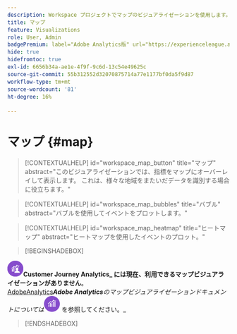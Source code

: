 ```yaml
---
description: Workspace プロジェクトでマップのビジュアライゼーションを使用します。
title: マップ
feature: Visualizations
role: User, Admin
badgePremium: label="Adobe Analytics版" url="https://experienceleague.adobe.com/docs/analytics/analyze/analysis-workspace/visualizations/map-visualization.html" tooltip="を選択して、この記事のAdobe Analytics版を確認してください。"
hide: true
hidefromtoc: true
exl-id: 6656b34a-ae1e-4f9f-9c6d-13c54e49625c
source-git-commit: 55b312552d32070875714a77e1177bf0da5f9d87
workflow-type: tm+mt
source-wordcount: '81'
ht-degree: 16%

---
```


# マップ {#map}

<!-- markdownlint-disable MD034 -->

>[!CONTEXTUALHELP]
>id="workspace_map_button"
>title="マップ"
>abstract="このビジュアライゼーションでは、指標をマップにオーバーレイして表示します。 これは、様々な地域をまたいだデータを識別する場合に役立ちます。"

<!-- markdownlint-enable MD034 -->

<!-- markdownlint-disable MD034 -->

>[!CONTEXTUALHELP]
>id="workspace_map_bubbles"
>title="バブル"
>abstract="バブルを使用してイベントをプロットします。"

<!-- markdownlint-enable MD034 -->

<!-- markdownlint-disable MD034 -->

>[!CONTEXTUALHELP]
>id="workspace_map_heatmap"
>title="ヒートマップ"
>abstract="ヒートマップを使用したイベントのプロット。"

<!-- markdownlint-enable MD034 -->

>[!BEGINSHADEBOX]

_![CustomerJourneyAnalytics](/help/assets/icons/CustomerJourneyAnalytics.svg)_**Customer Journey Analytics_ には現在、利用できるマップビジュアライゼーションがありません**。_<br/>_[AdobeAnalytics](https://experienceleague.adobe.com/en/docs/analytics/analyze/analysis-workspace/visualizations/map-visualization)_**Adobe Analytics**のマップビジュアライゼーションドキュメントについては_![Map](/help/assets/icons/AdobeAnalytics.svg) を参照してください。_

>[!ENDSHADEBOX]

